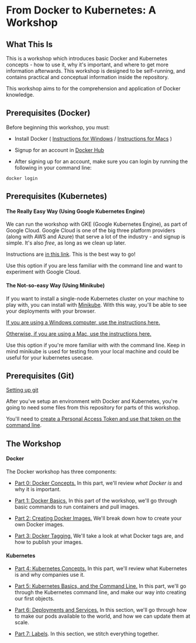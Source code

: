 # From Docker to Kubernetes: A Workshop

## What This Is

This is a workshop which introduces basic Docker and Kubernetes concepts - how to use it, why it's important, and where to get more information afterwards. This workshop is designed to be self-running, and contains practical and conceptual information inside the repository.

This workshop aims to for the comprehension and application of Docker knowledge.

## Prerequisites (Docker)

Before beginning this workshop, you must:

 - Install Docker ( [Instructions for Windows](https://docs.docker.com/v17.09/docker-for-windows/install/) / [Instructions for Macs](https://docs.docker.com/docker-for-mac/install/) )

 - Signup for an account in [Docker Hub](https://hub.docker.com/)

 - After signing up for an account, make sure you can login by running the following in your command line:

```
docker login
```

## Prerequisites (Kubernetes)

#### The Really Easy Way (Using Google Kubernetes Engine)

We can run the workshop with GKE (Google Kubernetes Engine), as part of Google Cloud. Google Cloud is one of the big three platform providers (along with AWS and Azure) that serve a lot of the industry - and signup is simple. It's also *free*, as long as we clean up later.

Instructions are [in this link](https://github.com/DevOps-Girls/from-docker-to-kubernetes/blob/master/Setup-with-Google-Cloud.md). This is the best way to go!

Use this option if you are less familiar with the command line and want to experiment with Google Cloud.


#### The Not-so-easy Way (Using Minikube)

If you want to install a single-node Kubernetes cluster on your machine to play with, you can install with [Minikube](https://kubernetes.io/docs/tasks/tools/install-minikube/). With this way, you'll be able to see your deployments with your browser. 

[If you are using a Windows computer, use the instructions here.](https://github.com/DevOps-Girls/from-docker-to-kubernetes/blob/master/Setup-with-Minikube-Windows.md)

[Otherwise, if you are using a Mac, use the instructions here.](https://github.com/DevOps-Girls/from-docker-to-kubernetes/blob/master/Setup-with-Minikube-Mac.md)

Use this option if you're more familiar with with the command line. Keep in mind minikube is used for testing from your local machine and could be useful for your kubernetes usecase.


## Prerequisites (Git)

[Setting up git](https://docs.github.com/en/github/getting-started-with-github/set-up-git)

After you've setup an environment with Docker and Kubernetes, you're going to need some files from this repository for parts of this workshop.

You'll need to [create a Personal Access Token and use that token on the command line](https://docs.github.com/en/github/authenticating-to-github/creating-a-personal-access-token).

## The Workshop


#### Docker

The Docker workshop has three components:

 - [Part 0: Docker Concepts.](https://github.com/DevOps-Girls/from-docker-to-kubernetes/blob/master/0-Concepts.md) In this part, we'll review *what Docker is* and why it is important.

 - [Part 1: Docker Basics.](https://github.com/DevOps-Girls/from-docker-to-kubernetes/blob/master/1-Basics.md) In this part of the workshop, we'll go through basic commands to run containers and pull images. 

 - [Part 2: Creating Docker Images.](https://github.com/DevOps-Girls/from-docker-to-kubernetes/blob/master/2-Images.md) We'll break down how to create your own Docker images.

 - [Part 3: Docker Tagging.](https://github.com/DevOps-Girls/from-docker-to-kubernetes/blob/master/3-Tags-and-Push.md) We'll take a look at what Docker tags are, and how to publish your images.


#### Kubernetes

 - [Part 4: Kubernetes Concepts.](https://github.com/DevOps-Girls/from-docker-to-kubernetes/blob/master/4-K8S-Concepts.md) In this part, we'll review what Kubernetes is and why companies use it.

 - [Part 5: Kubernetes Basics, and the Command Line.](https://github.com/DevOps-Girls/from-docker-to-kubernetes/blob/master/5-Kubernetes-Basics.md) In this part, we'll go through the Kubernetes command line, and make our way into creating our first objects.

 - [Part 6: Deployments and Services.](https://github.com/DevOps-Girls/from-docker-to-kubernetes/blob/master/6-Deployments-and-Services.md) In this section, we'll go through how to make our pods available to the world, and how we can update them at scale.

 - [Part 7: Labels](https://github.com/DevOps-Girls/from-docker-to-kubernetes/blob/master/7-Labels.md). In this section, we stitch everything together.
